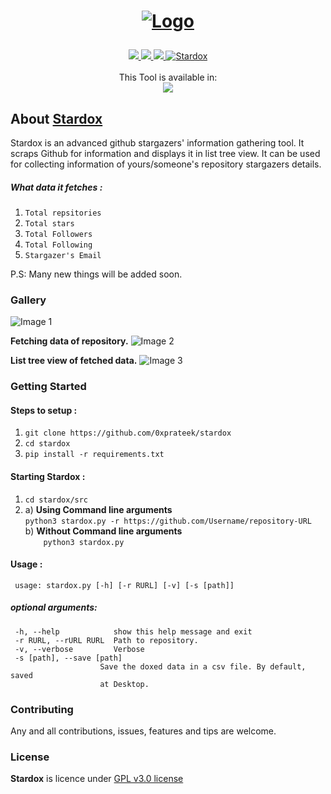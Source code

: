 <h1>
<a href="https://github.com/0xprateek/stardox">
  <p style="text-align:center;"><img src="https://user-images.githubusercontent.com/43826054/71583944-7dfa3780-2b36-11ea-9f86-92f551a204f3.png" alt="Logo"></a>
</h1>


<p align="center">  
  <a href="https://docs.python.org/3/download.html">
    <img src="https://img.shields.io/badge/Python-3.x-green.svg">
  </a>
  <a href="https://github.com/0xprateek/stardox">
    <img src="https://img.shields.io/badge/Version-v1.0.0%20-blue.svg">
  </a>
  <a href="https://github.com/0xprateek/stardox">
    <img src="https://img.shields.io/badge/OS-Linux-orange.svg">
  </a>
  <a href="https://gitter.im/Stardox-gitter/community?utm_source=badge&utm_medium=badge&utm_campaign=pr-badge"><img src="https://badges.gitter.im/Stardox-gitter/community.svg" alt="Stardox"></a>
  </br></br>
  This Tool is available in:</br>
  <a href = "https://blackarch.org/recon.html"><img src = "https://raw.githubusercontent.com/0xPrateek/Stardox/master/Logo/blackarch.png"></a>

  </br>
</p>

## About [Stardox](https://github.com/0xprateek/stardox)
Stardox is an advanced github stargazers' information gathering tool. It scraps Github for information and displays it in list tree view. It can be used for collecting information of yours/someone's repository stargazers details.

##### What data it fetches :

1. `Total repsitories`
2. `Total stars`
3. `Total Followers`
4. `Total Following`
5. `Stargazer's Email`


P.S: Many new things will be added soon.

### Gallery

![Image 1](https://i.imgur.com/ebFqa32.png)

 **Fetching data of repository.**
![Image 2](https://i.imgur.com/dGdANO9.png)

 **List tree view of fetched data.**
![Image 3](https://i.imgur.com/MIX1VmA.jpg)

### Getting Started

#### Steps to setup :

1. `git clone https://github.com/0xprateek/stardox`
2. `cd stardox`
3. `pip install -r requirements.txt`

#### Starting Stardox :

1. `cd stardox/src`<br/>
2.  a)  **Using Command line arguments** <br/>
         `python3 stardox.py -r https://github.com/Username/repository-URL `<br/>
    b)  **Without Command line arguments**<br/>
     `    python3 stardox.py`<br/>
  #### Usage :
     usage: stardox.py [-h] [-r RURL] [-v] [-s [path]]

  ##### optional arguments:
     -h, --help            show this help message and exit
     -r RURL, --rURL RURL  Path to repository.
     -v, --verbose         Verbose
     -s [path], --save [path]
                        Save the doxed data in a csv file. By default, saved
                        at Desktop.


### Contributing
Any and all contributions, issues, features and tips are welcome.

### License
**Stardox** is licence under [GPL v3.0 license](https://www.gnu.org/licenses/gpl-3.0.en.html)
